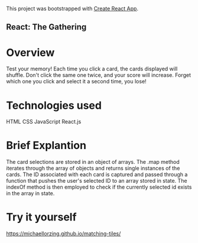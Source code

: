 This project was bootstrapped with [Create React App](https://github.com/facebook/create-react-app).

## React: The Gathering

# Overview

Test your memory! Each time you click a card, the cards displayed will shuffle. Don't click the same one twice, and your score will increase. Forget which one you click and select it a second time, you lose!

# Technologies used

HTML
CSS
JavaScript
React.js

# Brief Explantion

The card selections are stored in an object of arrays. The .map method iterates through the array of objects and returns single instances of the cards. The ID associated with each card is captured and passed through a function that pushes the user's selected ID to an array stored in state. The indexOf method is then employed to check if the currently selected id exists in the array in state.

# Try it yourself

https://michaellorzing.github.io/matching-tiles/
